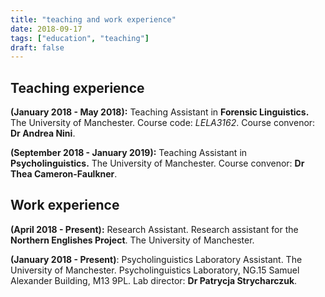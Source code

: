 ```yaml
---
title: "teaching and work experience"
date: 2018-09-17
tags: ["education", "teaching"]
draft: false
---
```


## Teaching experience

__(January 2018 - May 2018):__	Teaching Assistant in __Forensic Linguistics.__
				The University of Manchester.
				Course code: _LELA3162_.
				Course convenor: __Dr Andrea Nini__.

__(September 2018 - January 2019):__ Teaching Assistant in __Psycholinguistics.__
    The University of Manchester. Course convenor: __Dr Thea Cameron-Faulkner__.

## Work experience

__(April 2018 - Present):__ 		Research Assistant. Research assistant for the __Northern Englishes Project__. The University of Manchester.

__(January 2018 - Present)__:	Psycholinguistics Laboratory Assistant. The University of Manchester.
				Psycholinguistics Laboratory, NG.15
				Samuel Alexander Building, M13 9PL.
				Lab director: __Dr Patrycja Strycharczuk__.



